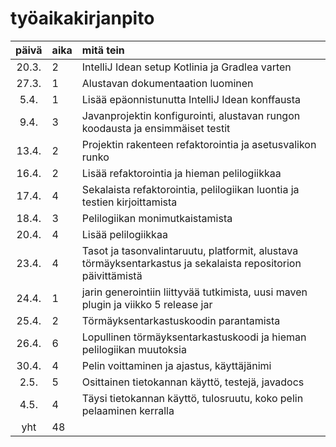 # työaikakirjanpito

| päivä | aika | mitä tein  |
| :----:|:-----| :-----|
| 20.3. | 2    | IntelliJ Idean setup Kotlinia ja Gradlea varten |
| 27.3. | 1    | Alustavan dokumentaation luominen |
| 5.4.  | 1    | Lisää epäonnistunutta IntelliJ Idean konffausta |
| 9.4.  | 3    | Javanprojektin konfigurointi, alustavan rungon koodausta ja ensimmäiset testit |
| 13.4. | 2    | Projektin rakenteen refaktorointia ja asetusvalikon runko |
| 16.4. | 2    | Lisää refaktorointia ja hieman pelilogiikkaa |
| 17.4. | 4    | Sekalaista refaktorointia, pelilogiikan luontia ja testien kirjoittamista |
| 18.4. | 3    | Pelilogiikan monimutkaistamista |
| 20.4. | 4    | Lisää pelilogiikkaa |
| 23.4. | 4    | Tasot ja tasonvalintaruutu, platformit, alustava törmäyksentarkastus ja sekalaista repositorion päivittämistä |
| 24.4. | 1    | jarin generointiin liittyvää tutkimista, uusi maven plugin ja viikko 5 release jar |
| 25.4. | 2    | Törmäyksentarkastuskoodin parantamista |
| 26.4. | 6    | Lopullinen törmäyksentarkastuskoodi ja hieman pelilogiikan muutoksia |
| 30.4. | 4    | Pelin voittaminen ja ajastus, käyttäjänimi |
| 2.5.  | 5    | Osittainen tietokannan käyttö, testejä, javadocs |
| 4.5.  | 4    | Täysi tietokannan käyttö, tulosruutu, koko pelin pelaaminen kerralla |
| yht   | 48   | | 

